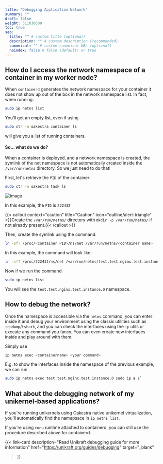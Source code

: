 ```yaml
---
title: "Debugging Application Network"
summary: ""
draft: false
weight: 311030000
toc: true
seo:
  title: "" # custom title (optional)
  description: "" # custom description (recommended)
  canonical: "" # custom canonical URL (optional)
  noindex: false # false (default) or true
---
```


## How do I access the network namespace of a container in my worker node?

When `containerd` generates the network namespace for your container it does not show up out of the box in the network namespace list. In fact, when running:

```bash
sudo ip netns list
```

You'll get an empty list, even if using 

```bash
sudo ctr -n oakestra container ls 
```

will give you a list of running containers. 

#### So... what do we do? 

When a container is deployed, and a network namespace is created, the symlink of the net namespace is not automatically created inside the `/var/run/netns` directory. So we just need to do that! 

First, let's retrieve the `PID` of the container:

```bash
sudo ctr -n oakestra task ls
```

![image](networking-netns.png)


In this example, the `PID` is `222432`

{{< callout context="caution" title="Caution" icon="outline/alert-triangle" >}}Create the `/var/run/netns/` directory with `mkdir -p /var/run/netns/` if not already present.{{< /callout >}}

Then, create the symlink using the command:

```bash
ln -sfT /proc/<container PID>/ns/net /var/run/netns/<container name>
```

In this example, the command will look like:

```bash
ln -sfT /proc/222432/ns/net /var/run/netns/test.test.nginx.test.instance.0
```

Now if we run the command 

```bash
sudo ip netns list
```

You will see the `test.test.nginx.test.instance.0` namespace. 


## How to debug the network?

Once the namespace is accessible via the `netns` command, you can enter inside it and debug your environment using the classic utilities such as `tcpdump`/`tshark`, and you can check the interfaces using the `ip` utils or execute any command you fancy. You can even create new interfaces inside and play around with them. 

Simply use

```bash
ip netns exec <containername> <your command>
```

E.g. to show the interfaces inside the namespace of the previous example, we can run:

```bash
sudo ip netns exec test.test.nginx.test.instance.0 sudo ip a s`
```

## What about the debugging network of my unikernel-based applications?

If you're running unikernels using Oakestra native unikernel virtualization, you'll automatically find the namepsace in `ip netns list`.

If you're using `runu` runtime attached to containerd, you can still use the procedure described above for containerd. 

{{< link-card
  description="Read Unikraft debugging guide for more information"
  href="https://unikraft.org/guides/debugging"
  target="_blank"
>}}
